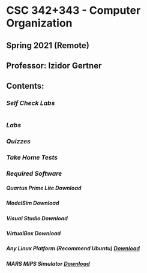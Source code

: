 # CSC 342+343 - Computer Organization 
## Spring 2021 (Remote)
## Professor: Izidor Gertner

## Contents:

### *Self Check Labs* 
#
### *Labs*

### *Quizzes*

### *Take Home Tests*

### *Required Software*
##### Quartus Prime Lite Download
##### ModelSim Download
##### Visual Studio Download
##### VirtualBox Download
##### Any Linux Platform (Recommend Ubuntu) [Download](https://ubuntu.com/download/desktop) 
##### MARS MIPS Simulator [Download](http://courses.missouristate.edu/KenVollmar/MARS/download.htm) 
